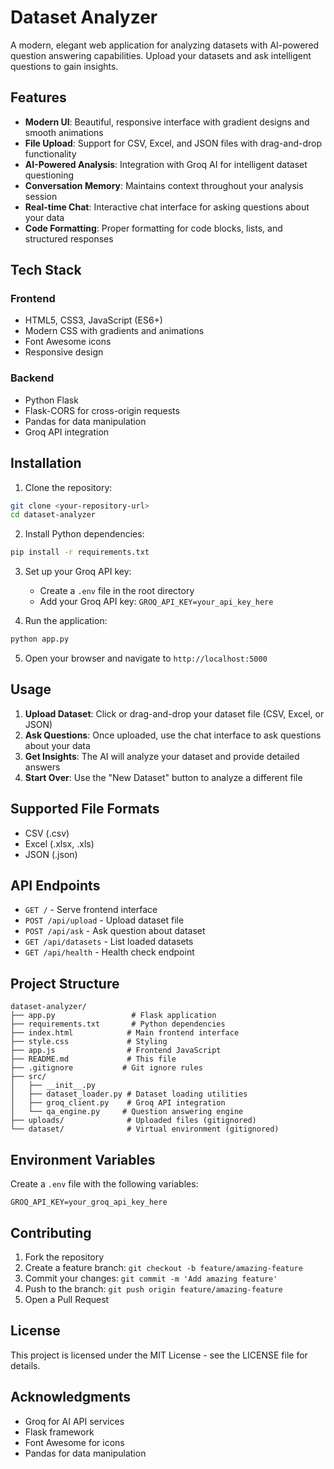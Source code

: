 # Dataset Analyzer

A modern, elegant web application for analyzing datasets with AI-powered question answering capabilities. Upload your datasets and ask intelligent questions to gain insights.

## Features

- **Modern UI**: Beautiful, responsive interface with gradient designs and smooth animations
- **File Upload**: Support for CSV, Excel, and JSON files with drag-and-drop functionality
- **AI-Powered Analysis**: Integration with Groq AI for intelligent dataset questioning
- **Conversation Memory**: Maintains context throughout your analysis session
- **Real-time Chat**: Interactive chat interface for asking questions about your data
- **Code Formatting**: Proper formatting for code blocks, lists, and structured responses

## Tech Stack

### Frontend
- HTML5, CSS3, JavaScript (ES6+)
- Modern CSS with gradients and animations
- Font Awesome icons
- Responsive design

### Backend
- Python Flask
- Flask-CORS for cross-origin requests
- Pandas for data manipulation
- Groq API integration

## Installation

1. Clone the repository:
```bash
git clone <your-repository-url>
cd dataset-analyzer
```

2. Install Python dependencies:
```bash
pip install -r requirements.txt
```

3. Set up your Groq API key:
   - Create a `.env` file in the root directory
   - Add your Groq API key: `GROQ_API_KEY=your_api_key_here`

4. Run the application:
```bash
python app.py
```

5. Open your browser and navigate to `http://localhost:5000`

## Usage

1. **Upload Dataset**: Click or drag-and-drop your dataset file (CSV, Excel, or JSON)
2. **Ask Questions**: Once uploaded, use the chat interface to ask questions about your data
3. **Get Insights**: The AI will analyze your dataset and provide detailed answers
4. **Start Over**: Use the "New Dataset" button to analyze a different file

## Supported File Formats

- CSV (.csv)
- Excel (.xlsx, .xls)
- JSON (.json)

## API Endpoints

- `GET /` - Serve frontend interface
- `POST /api/upload` - Upload dataset file
- `POST /api/ask` - Ask question about dataset
- `GET /api/datasets` - List loaded datasets
- `GET /api/health` - Health check endpoint

## Project Structure

```
dataset-analyzer/
├── app.py                 # Flask application
├── requirements.txt       # Python dependencies
├── index.html            # Main frontend interface
├── style.css             # Styling
├── app.js                # Frontend JavaScript
├── README.md             # This file
├── .gitignore           # Git ignore rules
├── src/
│   ├── __init__.py
│   ├── dataset_loader.py # Dataset loading utilities
│   ├── groq_client.py    # Groq API integration
│   └── qa_engine.py     # Question answering engine
├── uploads/              # Uploaded files (gitignored)
└── dataset/              # Virtual environment (gitignored)
```

## Environment Variables

Create a `.env` file with the following variables:

```env
GROQ_API_KEY=your_groq_api_key_here
```

## Contributing

1. Fork the repository
2. Create a feature branch: `git checkout -b feature/amazing-feature`
3. Commit your changes: `git commit -m 'Add amazing feature'`
4. Push to the branch: `git push origin feature/amazing-feature`
5. Open a Pull Request

## License

This project is licensed under the MIT License - see the LICENSE file for details.

## Acknowledgments

- Groq for AI API services
- Flask framework
- Font Awesome for icons
- Pandas for data manipulation
